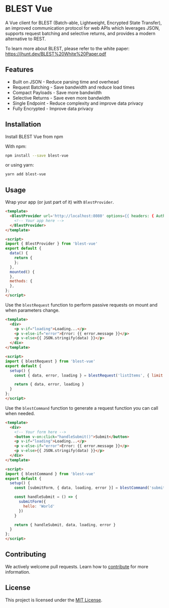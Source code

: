# BLEST Vue

A Vue client for BLEST (Batch-able, Lightweight, Encrypted State Transfer), an improved communication protocol for web APIs which leverages JSON, supports request batching and selective returns, and provides a modern alternative to REST.

To learn more about BLEST, please refer to the white paper: https://jhunt.dev/BLEST%20White%20Paper.pdf

## Features

- Built on JSON - Reduce parsing time and overhead
- Request Batching - Save bandwidth and reduce load times
- Compact Payloads - Save more bandwidth
- Selective Returns - Save even more bandwidth
- Single Endpoint - Reduce complexity and improve data privacy
- Fully Encrypted - Improve data privacy

## Installation

Install BLEST Vue from npm

With npm:
```bash
npm install --save blest-vue
```
or using yarn:
```bash
yarn add blest-vue
```

## Usage

Wrap your app (or just part of it) with `BlestProvider`.

```html
<template>
  <BlestProvider url='http://localhost:8080' options={{ headers: { Authorization: 'Bearer token' } }}>
    <!-- Your app here -->
  </BlestProvider>
</template>

<script>
import { BlestProvider } from 'blest-vue'
export default {
  data() {
    return {
    };
  },
  mounted() {
  },
  methods: {
  },
};
</script>
```

Use the `blestRequest` function to perform passive requests on mount and when parameters change.

```html
<template>
  <div>
    <p v-if="loading">Loading...</p>
    <p v-else-if="error">Error: {{ error.message }}</p>
    <p v-else>{{ JSON.stringify(data) }}</p>
  </div>
</template>

<script>
import { blestRequest } from 'blest-vue'
export default {
  setup() {
    const { data, error, loading } = blestRequest('listItems', { limit: 24 }, ['data', ['pageInfo', ['endCursor', 'hasNextPage']]])

    return { data, error, loading }
  }
};
</script>
```

Use the `blestCommand` function to generate a request function you can call when needed.

```html
<template>
  <div>
    <!-- Your form here -->
    <button v-on:click="handleSubmit()">Submit</button>
    <p v-if="loading">Loading...</p>
    <p v-else-if="error">Error: {{ error.message }}</p>
    <p v-else>{{ JSON.stringify(data) }}</p>
  </div>
</template>

<script>
import { blestCommand } from 'blest-vue'
export default {
  setup() {
    const [submitForm, { data, loading, error }] = blestCommand('submitForm')

    const handleSubmit = () => {
      submitForm({
        hello: 'World'
      })
    }

    return { handleSubmit, data, loading, error }
  }
};
</script>
```

## Contributing

We actively welcome pull requests. Learn how to [contribute](CONTRIBUTING.md) for more information.

## License

This project is licensed under the [MIT License](LICENSE).
